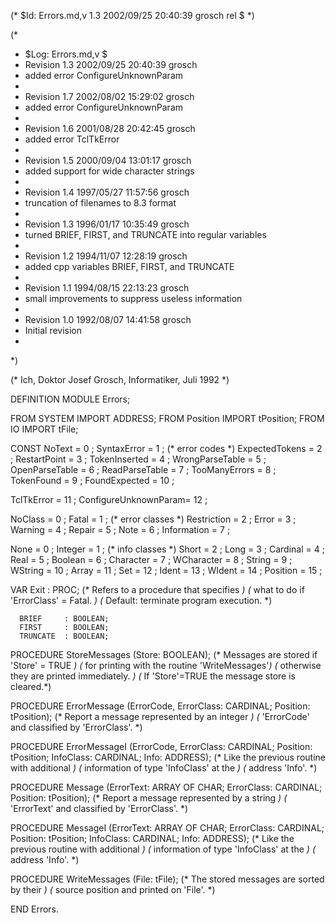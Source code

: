 (* $Id: Errors.md,v 1.3 2002/09/25 20:40:39 grosch rel $ *)

(*
 * $Log: Errors.md,v $
 * Revision 1.3  2002/09/25 20:40:39  grosch
 * added error ConfigureUnknownParam
 *
 * Revision 1.7  2002/08/02 15:29:02  grosch
 * added error ConfigureUnknownParam
 *
 * Revision 1.6  2001/08/28 20:42:45  grosch
 * added error TclTkError
 *
 * Revision 1.5  2000/09/04 13:01:17  grosch
 * added support for wide character strings
 *
 * Revision 1.4  1997/05/27 11:57:56  grosch
 * truncation of filenames to 8.3 format
 *
 * Revision 1.3  1996/01/17 10:35:49  grosch
 * turned BRIEF, FIRST, and TRUNCATE into regular variables
 *
 * Revision 1.2  1994/11/07  12:28:19  grosch
 * added cpp variables BRIEF, FIRST, and TRUNCATE
 *
 * Revision 1.1  1994/08/15  22:13:23  grosch
 * small improvements to suppress useless information
 *
 * Revision 1.0  1992/08/07  14:41:58  grosch
 * Initial revision
 *
 *)

(* Ich, Doktor Josef Grosch, Informatiker, Juli 1992 *)

DEFINITION MODULE Errors;

FROM SYSTEM	IMPORT ADDRESS;
FROM Position	IMPORT tPosition;
FROM IO		IMPORT tFile;

CONST
   NoText		= 0	;
   SyntaxError		= 1	;	(* error codes		*)
   ExpectedTokens	= 2	;
   RestartPoint		= 3	;
   TokenInserted	= 4	;
   WrongParseTable	= 5	;
   OpenParseTable	= 6	;
   ReadParseTable	= 7	;
   TooManyErrors	= 8	;
   TokenFound		= 9	;
   FoundExpected	= 10	;

   TclTkError		= 11	;
   ConfigureUnknownParam= 12	;

   NoClass		= 0	;
   Fatal		= 1	;	(* error classes	*)
   Restriction		= 2	;
   Error		= 3	;
   Warning		= 4	;
   Repair		= 5	;
   Note			= 6	;
   Information		= 7	;

   None			= 0	;
   Integer		= 1	;	(* info classes		*)
   Short		= 2	;
   Long			= 3	;
   Cardinal		= 4	;
   Real			= 5	;
   Boolean		= 6	;
   Character		= 7	;
   WCharacter		= 8	;
   String		= 9	;
   WString		= 10	;
   Array		= 11	;
   Set			= 12	;
   Ident		= 13	;
   WIdent		= 14	;
   Position		= 15	;

VAR	  Exit		: PROC;
			(* Refers to a procedure that specifies		*)
			(* what to do if 'ErrorClass' = Fatal.		*)
			(* Default: terminate program execution.	*)

	  BRIEF		: BOOLEAN;
	  FIRST		: BOOLEAN;
	  TRUNCATE	: BOOLEAN;

PROCEDURE StoreMessages (Store: BOOLEAN);
			(* Messages are stored if 'Store' = TRUE	*)
			(* for printing with the routine 'WriteMessages'*)
			(* otherwise they are printed immediately.	*)
			(* If 'Store'=TRUE the message store is cleared.*)

PROCEDURE ErrorMessage	(ErrorCode, ErrorClass: CARDINAL; Position: tPosition);
			(* Report a message represented by an integer	*)
			(* 'ErrorCode' and classified by 'ErrorClass'.	*)

PROCEDURE ErrorMessageI	(ErrorCode, ErrorClass: CARDINAL; Position: tPosition;
			 InfoClass: CARDINAL; Info: ADDRESS);
			(* Like the previous routine with additional	*)
			(* information of type 'InfoClass' at the	*)
			(* address 'Info'.				*)

PROCEDURE Message  (ErrorText: ARRAY OF CHAR; ErrorClass: CARDINAL; Position: tPosition);
			(* Report a message represented by a string	*)
			(* 'ErrorText' and classified by 'ErrorClass'.	*)

PROCEDURE MessageI (ErrorText: ARRAY OF CHAR; ErrorClass: CARDINAL; Position: tPosition;
			 InfoClass: CARDINAL; Info: ADDRESS);
			(* Like the previous routine with additional	*)
			(* information of type 'InfoClass' at the	*)
			(* address 'Info'.				*)

PROCEDURE WriteMessages	(File: tFile);
			(* The stored messages are sorted by their	*)
			(* source position and printed on 'File'.	*)

END Errors.
